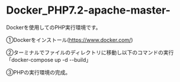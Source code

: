 # Docker_PHP7.2-apache-master-
Dockerを使用してのPHP実行環境です。

①Dockerをインストール(https://www.docker.com/)

②ターミナルでファイルのディレクトリに移動し以下のコマンドの実行
「docker-compose up -d --build」

③PHPの実行環境の完成。
